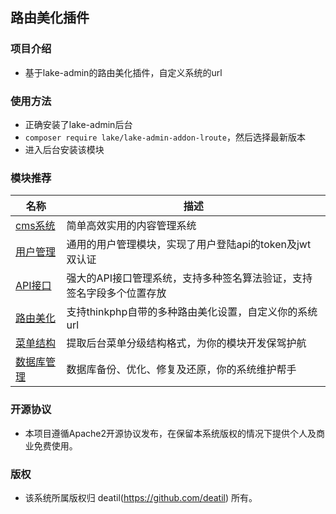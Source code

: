 ## 路由美化插件


### 项目介绍

*  基于lake-admin的路由美化插件，自定义系统的url


### 使用方法 

*  正确安装了lake-admin后台
*  `composer require lake/lake-admin-addon-lroute`，然后选择最新版本
*  进入后台安装该模块


### 模块推荐

| 名称 | 描述 |
| --- | --- |
| [cms系统](https://github.com/deatil/lake-admin-cms) | 简单高效实用的内容管理系统 |
| [用户管理](https://github.com/deatil/lake-admin-addon-luser) | 通用的用户管理模块，实现了用户登陆api的token及jwt双认证 |
| [API接口](https://github.com/deatil/lake-admin-addon-lapi) | 强大的API接口管理系统，支持多种签名算法验证，支持签名字段多个位置存放 |
| [路由美化](https://github.com/deatil/lake-admin-addon-lroute) | 支持thinkphp自带的多种路由美化设置，自定义你的系统url |
| [菜单结构](https://github.com/deatil/lake-admin-addon-lmenu) | 提取后台菜单分级结构格式，为你的模块开发保驾护航 |
| [数据库管理](https://github.com/deatil/lake-admin-addon-database) | 数据库备份、优化、修复及还原，你的系统维护帮手 |


### 开源协议 

*  本项目遵循Apache2开源协议发布，在保留本系统版权的情况下提供个人及商业免费使用。  


### 版权 

*  该系统所属版权归 deatil(https://github.com/deatil) 所有。
